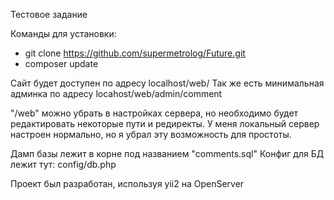 Тестовое задание

Команды для установки:
- git clone https://github.com/supermetrolog/Future.git
- composer update

Сайт будет доступен по адресу localhost/web/
Так же есть минимальная админка по адресу locahost/web/admin/comment

"/web" можно убрать в настройках сервера, но необходимо будет редактировать некоторые пути и редиректы. 
У меня локальный сервер настроен нормально, но я убрал эту возможность для простоты.

Дамп базы лежит в корне под названием "comments.sql"
Конфиг для БД лежит тут: config/db.php

Проект был разработан, используя yii2 на OpenServer